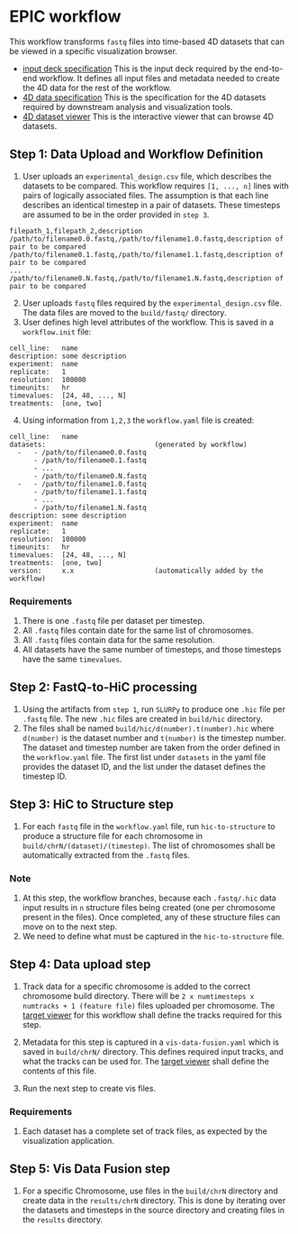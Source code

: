 # EPIC workflow

This workflow transforms `fastq` files into time-based 4D datasets that can be viewed in a 
specific visualization browser.

- [input deck specification](input.md) This is the input deck required by the end-to-end
  workflow. It defines all input files and metadata needed to create the 4D data for
  the rest of the workflow.
- [4D data specification](https://github.com/epicsuite/episcope/blob/main/spec/1.1.md)
  This is the specification for the 4D datasets required by downstream analysis and 
  visualization tools.
- [4D dataset viewer](https://github.com/epicsuite/episcope) This is the interactive
  viewer that can browse 4D datasets.

## Step 1: Data Upload and Workflow Definition

1. User uploads an `experimental_design.csv` file, which describes the datasets
   to be compared. This workflow requires `[1, ..., n]` lines with pairs of
   logically associated files. The assumption is that each line describes an
   identical timestep in a pair of datasets. These timesteps are assumed to be 
   in the order provided in `step 3`.

```
filepath_1,filepath_2,description
/path/to/filename0.0.fastq,/path/to/filename1.0.fastq,description of pair to be compared
/path/to/filename0.1.fastq,/path/to/filename1.1.fastq,description of pair to be compared
...
/path/to/filename0.N.fastq,/path/to/filename1.N.fastq,description of pair to be compared

```
2. User uploads `fastq` files required by the `experimental_design.csv` file.
   The data files are moved to the `build/fastq/` directory. 
3. User defines high level attributes of the workflow. This is saved in a `workflow.init` file:

```
cell_line:   name
description: some description
experiment:  name
replicate:   1
resolution:  100000
timeunits:   hr
timevalues:  [24, 48, ..., N]
treatments:  [one, two]
```

4. Using information from `1,2,3` the `workflow.yaml` file is created:

```
cell_line:   name
datasets:                           (generated by workflow)
  -   - /path/to/filename0.0.fastq
      - /path/to/filename0.1.fastq
      - ...
      - /path/to/filename0.N.fastq
  -   - /path/to/filename1.0.fastq
      - /path/to/filename1.1.fastq
      - ...
      - /path/to/filename1.N.fastq
description: some description
experiment:  name
replicate:   1
resolution:  100000
timeunits:   hr
timevalues:  [24, 48, ..., N]
treatments:  [one, two]
version:     x.x                    (automatically added by the workflow)
```


### Requirements

1. There is one `.fastq` file per dataset per timestep.
1. All `.fastq` files contain date for the same list of chromosomes.
2. All `.fastq` files contain data for the same resolution. 
3. All datasets have the same number of timesteps, and those timesteps have the
   same `timevalues`.

## Step 2: FastQ-to-HiC processing

1. Using the artifacts from `step 1`, run `SLURPy` to produce one `.hic` file
   per `.fastq` file. The new `.hic` files are created in `build/hic`
   directory.
2. The files shall be named `build/hic/d(number).t(number).hic` where
   `d(number)` is the dataset number and `t(number)` is the timestep number.
   The dataset and timestep number are taken from the order defined in the
   `workflow.yaml` file. The first list under `datasets` in the yaml file
   provides the dataset ID, and the list under the dataset defines the 
   timestep ID.


## Step 3: HiC to Structure step

1. For each `fastq` file in the `workflow.yaml` file, run `hic-to-structure` to
   produce a structure file for each chromosome in
   `build/chrN/(dataset)/(timestep)`. The list of chromosomes shall be
   automatically extracted from the `.fastq` files.

### Note

1. At this step, the workflow branches, because each `.fastq/.hic` data input
   results in `n` structure files being created (one per chromosome present in
   the files). Once completed, any of these structure files can move on to the
   next step.
2. We need to define what must be captured in the `hic-to-structure` file. 

## Step 4: Data upload step

1. Track data for a specific chromosome is added to the correct chromosome
   build directory. There will be `2 x numtimesteps x numtracks + 1 (feature
   file)` files uploaded per chromosome. The [target
   viewer](https://github.com/epicsuite/epicview/tree/main/compare) for this
   workflow shall define the tracks required for this step.

2. Metadata for this step is captured in a `vis-data-fusion.yaml` which is
   saved in `build/chrN/` directory. This defines required input tracks, and
   what the tracks can be used for. The [target
   viewer](https://github.com/epicsuite/epicview/tree/main/compare) shall
   define the contents of this file.

3. Run the next step to create vis files.

### Requirements

1. Each dataset has a complete set of track files, as expected by the
   visualization application. 

## Step 5: Vis Data Fusion step

1. For a specific Chromosome, use files in the `build/chrN` directory and
   create data in the `results/chrN` directory. This is done by iterating over
   the datasets and timesteps in the source directory and creating files in the
   `results` directory.

